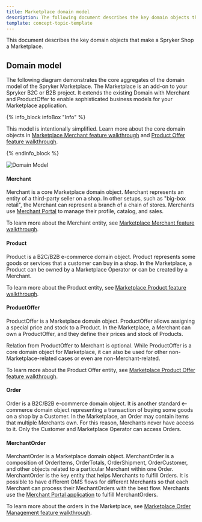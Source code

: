 ```yaml
---
title: Marketplace domain model
description: The following document describes the key domain objects that make a Spryker Shop a Marketplace.
template: concept-topic-template
---
```

This document describes the key domain objects that make a Spryker Shop a Marketplace.
 
## Domain model
The following diagram demonstrates the core aggregates of the domain model of the Spryker Marketplace.
The Marketplace is an add-on to your Spryker B2C or B2B project.
It extends the existing Domain with Merchant and ProductOffer to enable sophisticated business models for your Marketplace application. 

{% info_block infoBox "Info" %}

This model is intentionally simplified. Learn more about the core domain objects in [Marketplace Merchant feature walkthrough](/docs/marketplace/dev/feature-walkthroughs/{{site.version}}/marketplace-merchant-feature-walkthrough.html) and [Product Offer feature walkthrough](/docs/marketplace/dev/feature-walkthroughs/{{site.version}}/marketplace-product-offer-feature-walkthrough/marketplace-product-offer-feature-walkthrough.html).

{% endinfo_block %}

![Domain Model](https://confluence-connect.gliffy.net/embed/image/02c4183f-2823-4371-ba91-aa5f9585998b.png?utm_medium=live&utm_source=custom)

#### Merchant
Merchant is a core Marketplace domain object. Merchant represents an entity of a third-party seller on a shop. In other setups, such as "big-box retail", the Merchant can represent a branch of a chain of stores.
Merchants use [Merchant Portal](/docs/marketplace/dev/architecture-overview/marketplace-merchant-portal-architecture-overview.html) to manage their profile, catalog, and sales. 

To learn more about the Merchant entity, see [Marketplace Merchant feature walkthrough](/docs/marketplace/dev/feature-walkthroughs/{{site.version}}/marketplace-merchant-feature-walkthrough.html).

#### Product
Product is a B2C/B2B e-commerce domain object. Product represents some goods or services that a customer can buy in a shop. In the Marketplace, a Product can be owned by a Marketplace Operator or can be created by a Merchant.

To learn more about the Product entity, see [Marketplace Product feature walkthrough](/docs/marketplace/dev/feature-walkthroughs/{{site.version}}/marketplace-product-feature-walkthrough.html).

#### ProductOffer
ProductOffer is a Marketplace domain object. ProductOffer allows assigning a special price and stock to a Product. In the Marketplace, a Merchant can own a ProductOffer, and they define their prices and stock of Products.

Relation from ProductOffer to Merchant is optional. While ProductOffer is a core domain object for Marketplace, it can also be used for other non-Marketplace-related cases or even are non-Merchant-related.

To learn more about the Product Offer entity, see [Marketplace Product Offer feature walkthrough](/docs/marketplace/dev/feature-walkthroughs/{{site.version}}/marketplace-product-offer-feature-walkthrough/marketplace-product-offer-feature-walkthrough.html).

#### Order 
Order is a B2C/B2B e-commerce domain object. It is another standard e-commerce domain object representing a transaction of buying some goods on a shop by a Customer. In the Marketplace, an Order may contain items that multiple Merchants own. For this reason, Merchants never have access to it. Only the Customer and Marketplace Operator can access Orders.

#### MerchantOrder 
MerchantOrder is a Marketplace domain object. MerchantOrder is a composition of OrderItems, OrderTotals, OrderShipment, OrderCustomer, and other objects related to a particular Merchant within one Order. MerchantOrder is the key entity that helps Merchants to fulfill Orders. It is possible to have different OMS flows for different Merchants so that each Merchant can process their MechantOrders with the best flow. Merchants use the [Merchant Portal application](/docs/marketplace/dev/architecture-overview/marketplace-merchant-portal-architecture-overview.html) to fulfill MerchantOrders.

To learn more about the orders in the Marketplace, see [Marketplace Order Management feature walkthrough](/docs/marketplace/dev/feature-walkthroughs/{{site.version}}/marketplace-order-management-feature-walkthrough/marketplace-order-management-feature-walkthrough.html).

